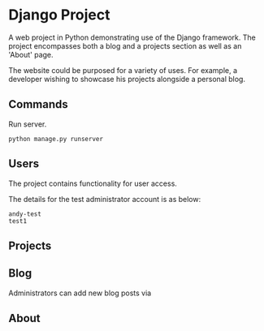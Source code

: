 # Django Project

A web project in Python demonstrating use of the Django framework. The project encompasses both a blog and a projects section as well as an 'About' page.

The website could be purposed for a variety of uses. For example, a developer wishing to showcase his projects alongside a personal blog.

## Commands

Run server.

```
python manage.py runserver
```

## Users
The project contains functionality for user access.

The details for the test administrator account is as below:
```
andy-test
test1
```
## Projects

## Blog

Administrators can add new blog posts via 

## About

